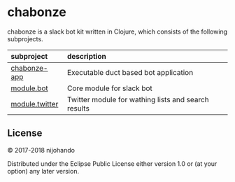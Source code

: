 # chabonze

chabonze is a slack bot kit written in Clojure, which consists of the following subprojects.

| subproject                         | description                                         |
| :-                                 | :-                                                  |
| [chabonze-app](./chabonze-app)     | Executable duct based bot application               |
| [module.bot](./module.bot)         | Core module for slack bot                           |
| [module.twitter](./module.twitter) | Twitter module for wathing lists and search results |

## License

© 2017-2018 nijohando  

Distributed under the Eclipse Public License either version 1.0 or (at your option) any later version.
